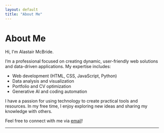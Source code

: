 ```yaml
---
layout: default
title: "About Me"
---
```


# About Me

Hi, I'm Alastair McBride.

I’m a professional focused on creating dynamic, user-friendly web solutions and data-driven applications. My expertise includes:

- Web development (HTML, CSS, JavaScript, Python)
- Data analysis and visualization
- Portfolio and CV optimization
- Generative AI and coding automation

I have a passion for using technology to create practical tools and resources. In my free time, I enjoy exploring new ideas and sharing my knowledge with others.

Feel free to connect with me via [email](mailto:amcb.home@gmail.com)!

---
